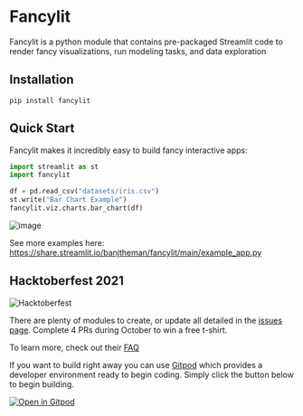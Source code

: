 # Fancylit
Fancylit is a python module that contains pre-packaged Streamlit code to render fancy visualizations, run modeling tasks, and data exploration  


## Installation
```
pip install fancylit
```

## Quick Start

Fancylit makes it incredibly easy to build fancy interactive apps:

```python
import streamlit as st
import fancylit

df = pd.read_csv("datasets/iris.csv")
st.write("Bar Chart Example")
fancylit.viz.charts.bar_chart(df)
```

![image](https://user-images.githubusercontent.com/696254/133178407-c4778344-a6c5-4db1-9402-d2c0873e3921.png)


See more examples here: https://share.streamlit.io/banjtheman/fancylit/main/example_app.py



## Hacktoberfest 2021

![Hacktoberfest](https://hacktoberfest.digitalocean.com/_nuxt/img/logo-hacktoberfest-full.f42e3b1.svg)

There are plenty of modules to create, or update all detailed in the [issues page](https://github.com/banjtheman/fancylit/issues). Complete 4 PRs during October to win a free t-shirt.

To learn more, check out their [FAQ](https://hacktoberfest.digitalocean.com/resources/participation)


If you want to build right away you can use [Gitpod](https://gitpod.io/) which provides a developer environment ready to begin coding. Simply click the button below to begin building.  

[![Open in Gitpod](https://gitpod.io/button/open-in-gitpod.svg)](https://gitpod.io/#https://github.com/banjtheman/fancylit/)


